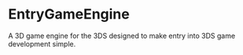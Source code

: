 # EntryGameEngine
 
A 3D game engine for the 3DS designed to make entry into 3DS game development simple.

